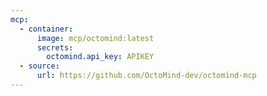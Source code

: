 ```yaml
---
mcp:
  - container:
      image: mcp/octomind:latest
      secrets:
        octomind.api_key: APIKEY
  - source:
      url: https://github.com/OctoMind-dev/octomind-mcp
---
```

